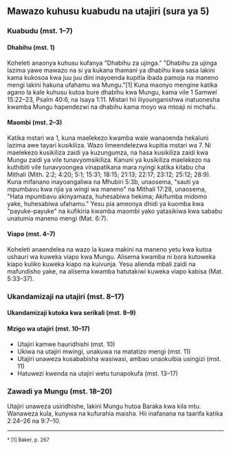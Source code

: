 ## Mawazo kuhusu kuabudu na utajiri (sura ya 5)

### Kuabudu (mst. 1–7)

#### Dhabihu (mst. 1)

Koheleti anaonya kuhusu kufanya "Dhabihu za ujinga." "Dhabihu za ujinga lazima yawe mawazo na si ya kukana thamani ya dhabihu kwa sasa lakini kama kukosoa kwa juu juu dini inayoenda kupitia ibada pamoja na maneno mengi lakini hakuna ufahamu wa Mungu."[1] Kuna maonyo mengine katika agano la kale kuhusu kutoa bure dhabihu kwa Mungu, kama vile 1 Samwel 15:22–23, Psalm 40:6, na Isaya 1:11. Mistari hii iliyounganishwa inatuonesha kwamba Mungu hapendezwi na dhabihu kama moyo wa mtoaji ni mchafu.

#### Maombi (mst. 2–3)

Katika mstari wa 1, kuna maelekezo kwamba wale wanaoenda hekaluni lazima awe tayari kusikiliza. Wazo limeendelezwa kupitia mstari wa 7. Ni maelekezo kusikiliza zaidi ya kuzungumza, na hasa kusikiliza zaidi kwa Mungu zaidi ya vile tunavyomsikiliza. Kanuni ya kusikiliza maelekezo na kuthibiti vile tunavyoongea vinapatikana  mara nyingi katika kitabu cha Mithali (Mith. 2:2; 4:20; 5:1; 15:31; 18:15; 21:13; 22:17; 23:12; 25:12; 28:9). Kuna mifanano inayoangaliwa na Mhubiri 5:3b, unaosema, "sauti ya mpumbavu kwa njia ya wingi wa maneno" na Mithali 17:28, unaosema, "Hata mpumbavu akinyamaza, huhesabiwa hekima; Akifumba midomo yake, huhesabiwa ufahamu." Yesu pia ameonya dhidi ya kuomba kwa "payuke-payuke" na kufikiria kwamba maombi yako yatasikiwa kwa sababu unatumia maneno mengi (Mat. 6:7).

#### Viapo (mst. 4–7)

Koheleti anaendelea na wazo la kuwa makini na maneno yetu kwa kutoa ushauri wa kuweka viapo kwa Mungu. Alisema kwamba ni bora kutoweka kiapo kuliko kuweka kiapo na kuivunja. Yesu alienda mbali zaidi na mafundisho yake, na alisema kwamba hatutakiwi kuweka viapo kabisa (Mat. 5:33–37).

### Ukandamizaji na utajiri (mst. 8–17)

#### Ukandamizaji kutoka kwa serikali (mst. 8–9)

#### Mzigo wa utajiri (mst. 10–17)

* Utajiri kamwe hauridhishi (mst. 10)
* Ukiwa na utajiri mwingi, unakuwa na matatizo mengi (mst. 11)
* Utajiri unaweza kusababisha wasiwasi, ambao unaokuibia usingizi (mst. 11)
* Hatuwezi kwenda na utajiri wetu tunapokufa (mst. 13–17)

### Zawadi ya Mungu (mst. 18–20)

Utajiri unaweza usiridhishe, lakini Mungu hutoa Baraka kwa kila mtu. Wanaweza kula, kunywa na kufurahia maisha. Hii inafanana na taarifa katika 2:24–26 na 9:7–10.

-----------------------------------------

<small>
* [1] Baker, p. 267
</small>

